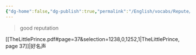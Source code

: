 ```yaml
---
{"dg-home":false,"dg-publish":true,"permalink":"/English/vocabs/Repute/","dgPassFrontmatter":true}
---
```



> good reputation

[[TheLittlePrince.pdf#page=37&selection=1238,0,1252,1|TheLittlePrince, page 37]]|好名声